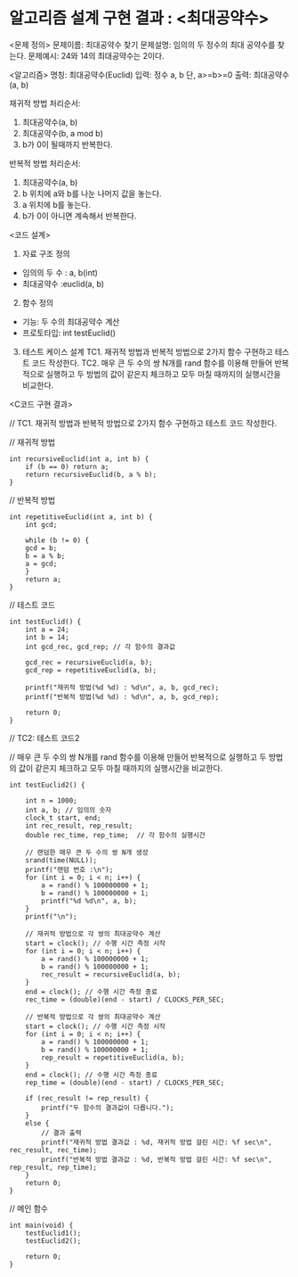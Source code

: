 # 알고리즘 설계 구현 결과 : <최대공약수>

<문제 정의>
문제이름: 최대공약수 찾기
문제설명: 임의의 두 정수의 최대 공약수를 찾는다.
문제예시: 24와 14의 최대공약수는 2이다.

<알고리즘>
명칭: 최대공약수(Euclid)
입력: 정수 a, b 단, a>=b>=0
출력: 최대공약수(a, b)

재귀적 방법 처리순서:
1. 최대공약수(a, b)
2. 최대공약수(b, a mod b)
3. b가 0이 될때까지 반복한다.

반복적 방법 처리순서:
1. 최대공약수(a, b)
2. b 위치에 a와 b를 나눈 나머지 값을 놓는다.
3. a 위치에 b를 놓는다.
4. b가 0이 아니면 계속해서 반복한다.

<코드 설계>
1. 자료 구조 정의
- 임의의 두 수 : a, b(int)
- 최대공약수 :euclid(a, b)

2. 함수 정의
- 기능: 두 수의 최대공약수 계산
- 프로토타입: int testEuclid()

3. 테스트 케이스 설계
TC1. 재귀적 방법과 반복적 방법으로 2가지 함수 구현하고 테스트 코드 작성한다.
TC2. 매우 큰 두 수의 쌍 N개를 rand 함수를 이용해 만들어 반복적으로 실행하고 두 방법의 값이 같은지 체크하고 모두 마칠 때까지의 실행시간을 비교한다.

<C코드 구현 결과>

// TC1. 재귀적 방법과 반복적 방법으로 2가지 함수 구현하고 테스트 코드 작성한다.

// 재귀적 방법

	int recursiveEuclid(int a, int b) {
	    if (b == 0) return a;
	    return recursiveEuclid(b, a % b);
	}
	
// 반복적 방법

	int repetitiveEuclid(int a, int b) {
	    int gcd;

	    while (b != 0) {
		gcd = b;
		b = a % b;
		a = gcd;
	    }
	    return a;
	}
	
// 테스트 코드

	int testEuclid() {
		int a = 24;
		int b = 14;
		int gcd_rec, gcd_rep; // 각 함수의 결과값

		gcd_rec = recursiveEuclid(a, b);
		gcd_rep = repetitiveEuclid(a, b);

		printf("재귀적 방법(%d %d) : %d\n", a, b, gcd_rec);
		printf("반복적 방법(%d %d) : %d\n", a, b, gcd_rep);

		return 0;
	}
	
// TC2: 테스트 코드2

// 매우 큰 두 수의 쌍 N개를 rand 함수를 이용해 만들어 반복적으로 실행하고 두 방법의 값이 같은지 체크하고 모두 마칠 때까지의 실행시간을 비교한다.

	int testEuclid2() {

		int n = 1000;
		int a, b; // 임의의 숫자
		clock_t start, end;
		int rec_result, rep_result;
		double rec_time, rep_time;	// 각 함수의 실행시간

		// 랜덤한 매우 큰 두 수의 쌍 N개 생성
		srand(time(NULL));
		printf("랜덤 번호 :\n");
		for (int i = 0; i < n; i++) {
			a = rand() % 100000000 + 1;
			b = rand() % 100000000 + 1;
			printf("%d %d\n", a, b);
		}
		printf("\n");

		// 재귀적 방법으로 각 쌍의 최대공약수 계산
		start = clock(); // 수행 시간 측정 시작
		for (int i = 0; i < n; i++) {
			a = rand() % 100000000 + 1;
			b = rand() % 100000000 + 1;
			rec_result = recursiveEuclid(a, b);
		}
		end = clock(); // 수행 시간 측정 종료
		rec_time = (double)(end - start) / CLOCKS_PER_SEC;

		// 반복적 방법으로 각 쌍의 최대공약수 계산
		start = clock(); // 수행 시간 측정 시작
		for (int i = 0; i < n; i++) {
			a = rand() % 100000000 + 1;
			b = rand() % 100000000 + 1;
			rep_result = repetitiveEuclid(a, b);
		}
		end = clock(); // 수행 시간 측정 종료
		rep_time = (double)(end - start) / CLOCKS_PER_SEC;

		if (rec_result != rep_result) {
			printf("두 함수의 결과값이 다릅니다.");
		}
		else {
			// 결과 출력
			printf("재귀적 방법 결과값 : %d, 재귀적 방법 걸린 시간: %f sec\n", rec_result, rec_time);
			printf("반복적 방법 결과값 : %d, 반복적 방법 걸린 시간: %f sec\n", rep_result, rep_time);
		}
		return 0;
	}
	
// 메인 함수

	int main(void) {
		testEuclid1();
		testEuclid2();

		return 0;
	}
